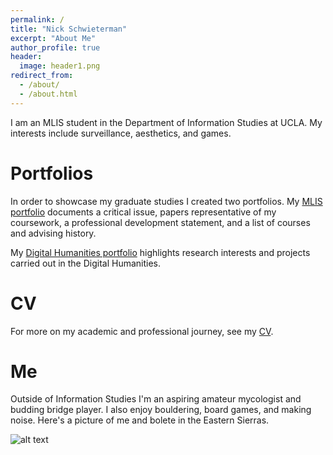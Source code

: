 ```yaml
---
permalink: /
title: "Nick Schwieterman"
excerpt: "About Me"
author_profile: true
header:
  image: header1.png
redirect_from: 
  - /about/
  - /about.html
---
```


I am an MLIS student in the Department of Information Studies at UCLA. My interests include surveillance, aesthetics, and games. 

Portfolios
======
In order to showcase my graduate studies I created two portfolios. My [MLIS portfolio](/mlis-portfolio) documents a critical issue, papers representative of my coursework, a professional development statement, and a list of courses and advising history.

My [Digital Humanities portfolio](/dh-portfolio) highlights research interests and projects carried out in the Digital Humanities.

CV
======
For more on my academic and professional journey, see my [CV](/cv).

Me
======
Outside of Information Studies I'm an aspiring amateur mycologist and budding bridge player. I also enjoy bouldering, board games, and making noise. Here's a picture of me and bolete in the Eastern Sierras.

![alt text](/images/bolete.png "Me with a bolete in the Easten Sierras")

